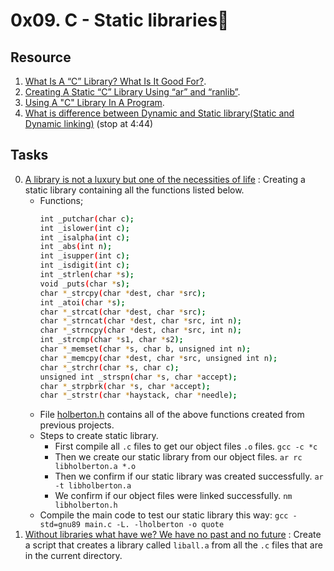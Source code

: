# 0x09. C - Static libraries👣

## Resource

1. [What Is A “C” Library? What Is It Good For?](https://docencia.ac.upc.edu/FIB/USO/Bibliografia/unix-c-libraries.html).
2. [Creating A Static “C” Library Using “ar” and “ranlib”](https://docencia.ac.upc.edu/FIB/USO/Bibliografia/unix-c-libraries.html).
3. [Using A "C" Library In A Program](https://docencia.ac.upc.edu/FIB/USO/Bibliografia/unix-c-libraries.html).
4. [What is difference between Dynamic and Static library(Static and Dynamic linking)](https://www.youtube.com/watch?v=eW5he5uFBNM) (stop at 4:44)

## Tasks

0. [A library is not a luxury but one of the necessities of life](./libholberton.a) : Creating a static library containing all the functions listed below.
	- Functions;
		```sh
		int _putchar(char c);
		int _islower(int c);
		int _isalpha(int c);
		int _abs(int n);
		int _isupper(int c);
		int _isdigit(int c);
		int _strlen(char *s);
		void _puts(char *s);
		char *_strcpy(char *dest, char *src);
		int _atoi(char *s);
		char *_strcat(char *dest, char *src);
		char *_strncat(char *dest, char *src, int n);
		char *_strncpy(char *dest, char *src, int n);
		int _strcmp(char *s1, char *s2);
		char *_memset(char *s, char b, unsigned int n);
		char *_memcpy(char *dest, char *src, unsigned int n);
		char *_strchr(char *s, char c);
		unsigned int _strspn(char *s, char *accept);
		char *_strpbrk(char *s, char *accept);
		char *_strstr(char *haystack, char *needle);
		```
	- File [holberton.h](./holberton.h) contains all of the above functions created from previous projects.
	- Steps to create static library.
		- First compile all `.c` files to get our object files `.o` files.
			`gcc -c *c`
		- Then we create our static library from our object files.
			`ar rc libholberton.a *.o`
		- Then we confirm if our static library was created successfully.
			`ar -t libholberton.a`
		- We confirm if our object files were linked successfully.
			`nm libholberton.h`
	- Compile the main code to test our static library this way: `gcc -std=gnu89 main.c -L. -lholberton -o quote`
1. [Without libraries what have we? We have no past and no future](./create_static_lib.sh) : Create a script that creates a library called `liball.a` from all the `.c` files that are in the current directory.
